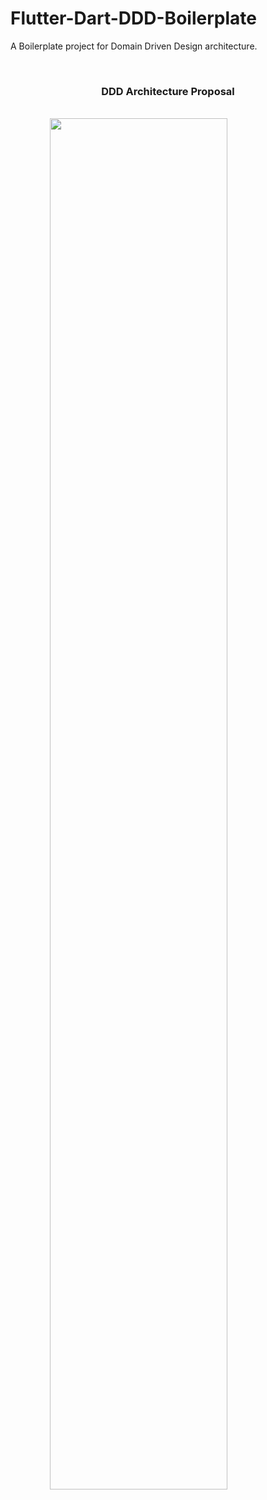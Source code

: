 # Flutter-Dart-DDD-Boilerplate
A Boilerplate project for Domain Driven Design architecture.

<br />

<h3 align="center">DDD Architecture Proposal</h3>

<br />

<img src="https://resocoder.com/wp-content/uploads/2020/03/DDD-Flutter-Diagram-v3.svg" style="display: block; margin-left: auto; margin-right: auto; width: 75%;"/>

<br />
